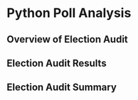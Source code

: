 # Python Poll Analysis
## Overview of Election Audit
## Election Audit Results
## Election Audit Summary
